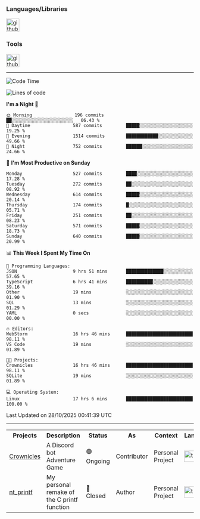 <div>
    <h3>Languages/Libraries</h3>
    <img alt="github-chart" src="https://skillicons.dev/icons?i=c,py,js,ts,discordjs,html,css,md" height="35px">
</div>
<div>
    <h3>Tools</h3>
    <img alt="github-chart" src="https://skillicons.dev/icons?i=discord,git,github,gitlab,vim,vscode,webstorm,pycharm,ubuntu,pnpm,nodejs,docker" height="35px">
</div>

---
<!--START_SECTION:waka-->
![Code Time](http://img.shields.io/badge/Code%20Time-382%20hrs%2014%20mins-blue)

![Lines of code](https://img.shields.io/badge/From%20Hello%20World%20I%27ve%20Written-154.3%20thousand%20lines%20of%20code-blue)

**I'm a Night 🦉** 

```text
🌞 Morning                196 commits         ██░░░░░░░░░░░░░░░░░░░░░░░   06.43 % 
🌆 Daytime                587 commits         █████░░░░░░░░░░░░░░░░░░░░   19.25 % 
🌃 Evening                1514 commits        ████████████░░░░░░░░░░░░░   49.66 % 
🌙 Night                  752 commits         ██████░░░░░░░░░░░░░░░░░░░   24.66 % 
```
📅 **I'm Most Productive on Sunday** 

```text
Monday                   527 commits         ████░░░░░░░░░░░░░░░░░░░░░   17.28 % 
Tuesday                  272 commits         ██░░░░░░░░░░░░░░░░░░░░░░░   08.92 % 
Wednesday                614 commits         █████░░░░░░░░░░░░░░░░░░░░   20.14 % 
Thursday                 174 commits         █░░░░░░░░░░░░░░░░░░░░░░░░   05.71 % 
Friday                   251 commits         ██░░░░░░░░░░░░░░░░░░░░░░░   08.23 % 
Saturday                 571 commits         █████░░░░░░░░░░░░░░░░░░░░   18.73 % 
Sunday                   640 commits         █████░░░░░░░░░░░░░░░░░░░░   20.99 % 
```


📊 **This Week I Spent My Time On** 

```text
💬 Programming Languages: 
JSON                     9 hrs 51 mins       ██████████████░░░░░░░░░░░   57.65 % 
TypeScript               6 hrs 41 mins       ██████████░░░░░░░░░░░░░░░   39.16 % 
Other                    19 mins             ░░░░░░░░░░░░░░░░░░░░░░░░░   01.90 % 
SQL                      13 mins             ░░░░░░░░░░░░░░░░░░░░░░░░░   01.29 % 
YAML                     0 secs              ░░░░░░░░░░░░░░░░░░░░░░░░░   00.00 % 

🔥 Editors: 
WebStorm                 16 hrs 46 mins      █████████████████████████   98.11 % 
VS Code                  19 mins             ░░░░░░░░░░░░░░░░░░░░░░░░░   01.89 % 

🐱‍💻 Projects: 
Crownicles               16 hrs 46 mins      █████████████████████████   98.11 % 
SQLite                   19 mins             ░░░░░░░░░░░░░░░░░░░░░░░░░   01.89 % 

💻 Operating System: 
Linux                    17 hrs 6 mins       █████████████████████████   100.00 % 
```


 Last Updated on 28/10/2025 00:41:39 UTC
<!--END_SECTION:waka-->

---
<table>
    <tr>
        <th>Projects</th>
        <th>Description</th>
        <th>Status</th>
        <th>As</th>
        <th>Context</th>
        <th>Language</th>
    </tr>
    <tr>
        <td>
            <a href="https://github.com/Crownicles/Crownicles">Crownicles</a>
        </td>
        <td>
            A Discord bot Adventure Game
        </td>
        <td>
            🟢 Ongoing
        </td>
        <td>
            Contributor
        </td>
        <td>
            Personal Project
        </td>
        <td>
            <img alt="ts icon" src="https://skillicons.dev/icons?i=ts" height="30px">
        </td>
    </tr>
        <td>
            <a href="https://github.com/Ntalcme/nt_printf">nt_printf</a>
        </td>
        <td>
             My personal remake of the C printf function 
        </td>
        <td>
            🔴 Closed
        </td>
        <td>
            Author
        </td>
        <td>
            Personal Project
        </td>
        <td>
            <img alt="ts icon" src="https://skillicons.dev/icons?i=c" height="30px">
        </td>
    </tr>
</table>
